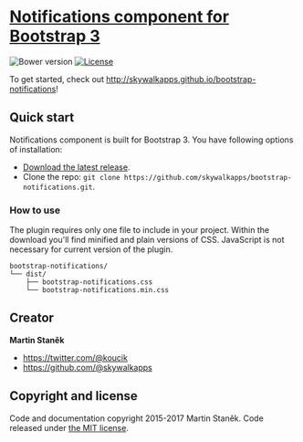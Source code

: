 # [Notifications component for Bootstrap 3](http://skywalkapps.github.io/bootstrap-notifications)
![Bower version](https://img.shields.io/bower/v/bootstrap.svg?style=flat)
[![License](https://img.shields.io/badge/license-MIT-brightgreen.svg?style=flat)](LICENSE)

To get started, check out <http://skywalkapps.github.io/bootstrap-notifications>!

## Quick start

Notifications component is built for Bootstrap 3. You have following options of installation:

- [Download the latest release](https://github.com/skywalkapps/bootstrap-notifications/archive/v1.0.3.zip).
- Clone the repo: `git clone https://github.com/skywalkapps/bootstrap-notifications.git`.

### How to use

The plugin requires only one file to include in your project. Within the download you'll find minified and plain versions of CSS. JavaScript is not necessary for current version of the plugin.

```
bootstrap-notifications/
└── dist/
    ├── bootstrap-notifications.css
    └── bootstrap-notifications.min.css
```

## Creator

**Martin Staněk**

- <https://twitter.com/@koucik>
- <https://github.com/@skywalkapps>

## Copyright and license

Code and documentation copyright 2015-2017 Martin Staněk. Code released under [the MIT license](https://github.com/skywalkapps/bootstrap-notifications/blob/master/LICENSE).
